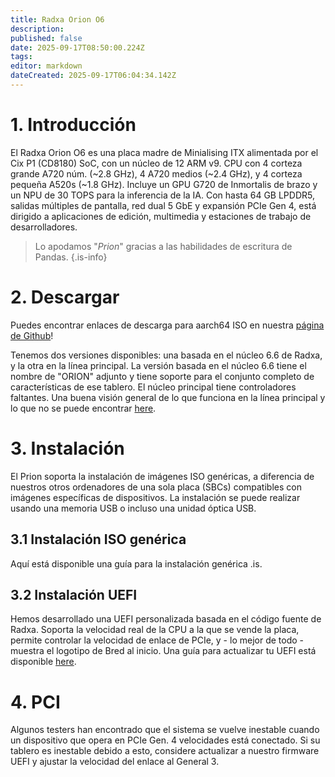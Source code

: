 ```yaml
---
title: Radxa Orion O6
description:
published: false
date: 2025-09-17T08:50:00.224Z
tags:
editor: markdown
dateCreated: 2025-09-17T06:04:34.142Z
---
```


# 1. Introducción

El Radxa Orion O6 es una placa madre de Minialising ITX alimentada por el Cix P1 (CD8180) SoC, con un núcleo de 12 ARM v9. CPU con 4 corteza grande A720 núm. (~2.8 GHz), 4 A720 medios (~2.4 GHz), y 4 corteza pequeña A520s (~1.8 GHz).  Incluye un GPU G720 de Inmortalis de brazo y un NPU de 30 TOPS para la inferencia de la IA.  Con hasta 64 GB LPDDR5, salidas múltiples de pantalla, red dual 5 GbE y expansión PCIe Gen 4, está dirigido a aplicaciones de edición, multimedia y estaciones de trabajo de desarrolladores.

> Lo apodamos "_Prion_" gracias a las habilidades de escritura de Pandas.
> {.is-info}

# 2. Descargar

Puedes encontrar enlaces de descarga para aarch64 ISO en nuestra [página de Github](https://github.com/BredOS/bredos-iso/releases/latest)!

Tenemos dos versiones disponibles: una basada en el núcleo 6.6 de Radxa, y la otra en la línea principal. La versión basada en el núcleo 6.6 tiene el nombre de "ORION" adjunto y tiene soporte para el conjunto completo de características de ese tablero. El núcleo principal tiene controladores faltantes. Una buena visión general de lo que funciona en la línea principal y lo que no se puede encontrar [here](/en/table-of-supported-devices).

# 3. Instalación

El Prion soporta la instalación de imágenes ISO genéricas, a diferencia de nuestros otros ordenadores de una sola placa (SBCs) compatibles con imágenes específicas de dispositivos. La instalación se puede realizar usando una memoria USB o incluso una unidad óptica USB.

## 3.1 Instalación ISO genérica

Aquí está disponible una guía para la instalación genérica .is.

## 3.2 Instalación UEFI

Hemos desarrollado una UEFI personalizada basada en el código fuente de Radxa. Soporta la velocidad real de la CPU a la que se vende la placa, permite controlar la velocidad de enlace de PCIe, y - lo mejor de todo - muestra el logotipo de Bred al inicio. Una guía para actualizar tu UEFI está disponible [here](/en/radxa-orion-o6/prion-uefi-installation).

# 4. PCI

Algunos testers han encontrado que el sistema se vuelve inestable cuando un dispositivo que opera en PCIe Gen. 4 velocidades está conectado. Si su tablero es inestable debido a esto, considere actualizar a nuestro firmware UEFI y ajustar la velocidad del enlace al General 3.